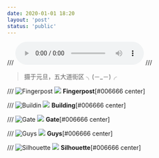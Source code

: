 ```yaml
---
date: 2020-01-01 18:20
layout: 'post'
status: 'public'
---
```

/// <audio src="https://music.163.com/song/media/outer/url?id=1300712716" autoplay loop controls></audio>
<audio src="https://inz.oss-cn-beijing.aliyuncs.com/Audios/128kbit/Gelatin%20Nature-Ooyy.mp3" autoplay loop></audio>
/// <audio src="https://pan.balmy.life/Cited/Audios/Gelatin%20Nature-Ooyy.mp3" autoplay loop></audio>
> 摄于元旦，五大道街区 ╮(－_－)╭
 
/// ![Fingerpost](https://cdn.pixabay.com/photo/2020/09/25/02/43/place-5600339_1280.jpg)
![](https://inz.oss-cn-beijing.aliyuncs.com/Images/Tian%20jin/Fingerpost.jpg)
        **Fingerpost**[#006666 center]

/// ![Buildin](https://cdn.pixabay.com/photo/2020/09/25/02/43/building-5600341_1280.jpg)
![](https://inz.oss-cn-beijing.aliyuncs.com/Images/Tian%20jin/building.jpg)
        **Building**[#006666 center]

/// ![Gate](https://cdn.pixabay.com/photo/2020/10/15/06/23/place-5656119_1280.jpg)
![](https://inz.oss-cn-beijing.aliyuncs.com/Images/Tian%20jin/Gate.jpg)
        **Gate**[#006666 center]

/// ![Guys](https://cdn.pixabay.com/photo/2020/10/15/06/37/arches-5656135_1280.jpg)
![](https://inz.oss-cn-beijing.aliyuncs.com/Images/Tian%20jin/Guys.jpg)
        **Guys**[#006666 center]

/// ![Silhouette](https://cdn.pixabay.com/photo/2020/10/15/06/23/place-5656118_1280.jpg)
![](https://inz.oss-cn-beijing.aliyuncs.com/Images/Tian%20jin/Silhouette.jpg)
        **Silhouette**[#006666 center]




